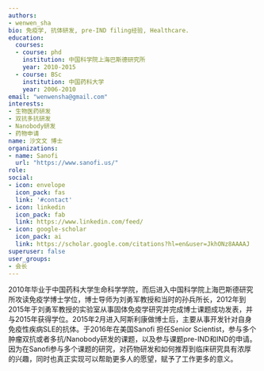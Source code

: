 ```yaml
---
authors:
- wenwen_sha
bio: 免疫学, 抗体研发, pre-IND filing经验, Healthcare.
education:
  courses:
  - course: phd
    institution: 中国科学院上海巴斯德研究所
    year: 2010-2015
  - course: BSc
    institution: 中国药科大学
    year: 2006-2010
email: "wenwensha@gmail.com"
interests:
- 生物医药研发
- 双抗多抗研发
- Nanobody研发
- 药物申请
name: 沙文文 博士
organizations:
- name: Sanofi
  url: "https://www.sanofi.us/"
role:
social:
- icon: envelope
  icon_pack: fas
  link: '#contact'
- icon: linkedin
  icon_pack: fab
  link: https://www.linkedin.com/feed/
- icon: google-scholar
  icon_pack: ai
  link: https://scholar.google.com/citations?hl=en&user=JkhONz8AAAAJ
superuser: false
user_groups:
- 会长
---
```


2010年毕业于中国药科大学生命科学学院，而后进入中国科学院上海巴斯德研究所攻读免疫学博士学位，博士导师为刘勇军教授和当时的孙兵所长，2012年到2015年于刘勇军教授的实验室从事固体免疫学研究并完成博士课题成功发表，并与2015年获得学位。2015年2月进入阿斯利康做博士后，主要从事开发针对自身免疫性疾病SLE的抗体。于2016年在美国Sanofi 担任Senior Scientist，参与多个肿瘤双抗或者多抗/Nanobody研发的课题，以及参与课题pre-IND和IND的申请。因为在Sanofi参与多个课题的研究，对药物研发和如何推荐到临床研究具有浓厚的兴趣，同时也真正实现可以帮助更多人的愿望，赋予了工作更多的意义。

